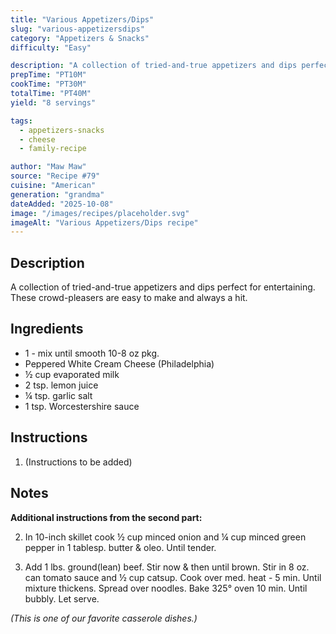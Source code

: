 ```yaml
---
title: "Various Appetizers/Dips"
slug: "various-appetizersdips"
category: "Appetizers & Snacks"
difficulty: "Easy"

description: "A collection of tried-and-true appetizers and dips perfect for entertaining. These crowd-pleasers are easy to make and always a hit."
prepTime: "PT10M"
cookTime: "PT30M"
totalTime: "PT40M"
yield: "8 servings"

tags:
  - appetizers-snacks
  - cheese
  - family-recipe

author: "Maw Maw"
source: "Recipe #79"
cuisine: "American"
generation: "grandma"
dateAdded: "2025-10-08"
image: "/images/recipes/placeholder.svg"
imageAlt: "Various Appetizers/Dips recipe"
---
```


## Description

A collection of tried-and-true appetizers and dips perfect for entertaining. These crowd-pleasers are easy to make and always a hit.

## Ingredients

- 1 - mix until smooth 10-8 oz pkg.
- Peppered White Cream Cheese (Philadelphia)
- ½ cup evaporated milk
- 2 tsp. lemon juice
- ¼ tsp. garlic salt
- 1 tsp. Worcestershire sauce

## Instructions

1. (Instructions to be added)

## Notes

**Additional instructions from the second part:**

2. In 10-inch skillet cook ½ cup minced onion and ¼ cup minced green pepper in 1 tablesp. butter & oleo. Until tender.

3. Add 1 lbs. ground(lean) beef. Stir now & then until brown. Stir in 8 oz. can tomato sauce and ½ cup catsup. Cook over med. heat - 5 min. Until mixture thickens. Spread over noodles. Bake 325° oven 10 min. Until bubbly. Let serve.

*(This is one of our favorite casserole dishes.)*